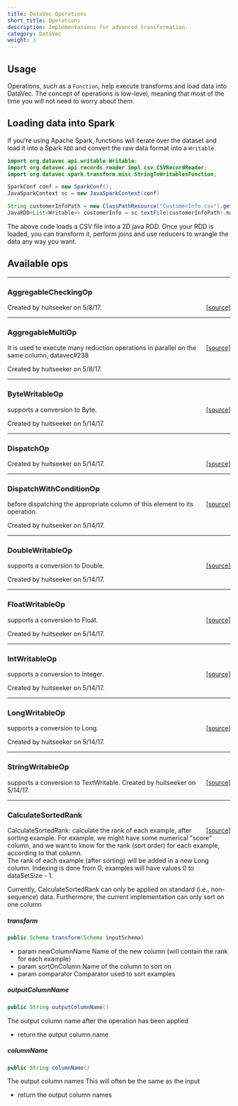 ```yaml
---
title: DataVec Operations
short_title: Operations
description: Implementations for advanced transformation.
category: DataVec
weight: 3
---
```


## Usage

Operations, such as a `Function`, help execute transforms and load data into DataVec. The concept of operations is low-level, meaning that most of the time you will not need to worry about them.

## Loading data into Spark

If you're using Apache Spark, functions will iterate over the dataset and load it into a Spark `RDD` and convert the raw data format into a `Writable`.

```java
import org.datavec.api.writable.Writable;
import org.datavec.api.records.reader.impl.csv.CSVRecordReader;
import org.datavec.spark.transform.misc.StringToWritablesFunction;

SparkConf conf = new SparkConf();
JavaSparkContext sc = new JavaSparkContext(conf)

String customerInfoPath = new ClassPathResource("CustomerInfo.csv").getFile().getPath();
JavaRDD<List<Writable>> customerInfo = sc.textFile(customerInfoPath).map(new StringToWritablesFunction(rr));
```

The above code loads a CSV file into a 2D java RDD. Once your RDD is loaded, you can transform it, perform joins and use reducers to wrangle the data any way you want.

## Available ops


---

### AggregableCheckingOp
<span style="float:right;"> [[source]](https://github.com/eclipse/deeplearning4j/tree/master/datavec/datavec-api/src/main/java/org/datavec/api/transform/ops/AggregableCheckingOp.java) </span>


Created by huitseeker on 5/8/17.




---

### AggregableMultiOp
<span style="float:right;"> [[source]](https://github.com/eclipse/deeplearning4j/tree/master/datavec/datavec-api/src/main/java/org/datavec/api/transform/ops/AggregableMultiOp.java) </span>


It is used to execute many reduction operations in parallel on the same column, datavec#238

Created by huitseeker on 5/8/17.




---

### ByteWritableOp
<span style="float:right;"> [[source]](https://github.com/eclipse/deeplearning4j/tree/master/datavec/datavec-api/src/main/java/org/datavec/api/transform/ops/ByteWritableOp.java) </span>

supports a conversion to Byte.

Created by huitseeker on 5/14/17.




---

### DispatchOp
<span style="float:right;"> [[source]](https://github.com/eclipse/deeplearning4j/tree/master/datavec/datavec-api/src/main/java/org/datavec/api/transform/ops/DispatchOp.java) </span>



Created by huitseeker on 5/14/17.




---

### DispatchWithConditionOp
<span style="float:right;"> [[source]](https://github.com/eclipse/deeplearning4j/tree/master/datavec/datavec-api/src/main/java/org/datavec/api/transform/ops/DispatchWithConditionOp.java) </span>

before dispatching the appropriate column of this element to its operation.


Created by huitseeker on 5/14/17.




---

### DoubleWritableOp
<span style="float:right;"> [[source]](https://github.com/eclipse/deeplearning4j/tree/master/datavec/datavec-api/src/main/java/org/datavec/api/transform/ops/DoubleWritableOp.java) </span>

supports a conversion to Double.

Created by huitseeker on 5/14/17.




---

### FloatWritableOp
<span style="float:right;"> [[source]](https://github.com/eclipse/deeplearning4j/tree/master/datavec/datavec-api/src/main/java/org/datavec/api/transform/ops/FloatWritableOp.java) </span>

supports a conversion to Float.

Created by huitseeker on 5/14/17.




---

### IntWritableOp
<span style="float:right;"> [[source]](https://github.com/eclipse/deeplearning4j/tree/master/datavec/datavec-api/src/main/java/org/datavec/api/transform/ops/IntWritableOp.java) </span>

supports a conversion to Integer.

Created by huitseeker on 5/14/17.




---

### LongWritableOp
<span style="float:right;"> [[source]](https://github.com/eclipse/deeplearning4j/tree/master/datavec/datavec-api/src/main/java/org/datavec/api/transform/ops/LongWritableOp.java) </span>

supports a conversion to Long.

Created by huitseeker on 5/14/17.




---

### StringWritableOp
<span style="float:right;"> [[source]](https://github.com/eclipse/deeplearning4j/tree/master/datavec/datavec-api/src/main/java/org/datavec/api/transform/ops/StringWritableOp.java) </span>

supports a conversion to TextWritable.
Created by huitseeker on 5/14/17.




---

### CalculateSortedRank
<span style="float:right;"> [[source]](https://github.com/eclipse/deeplearning4j/tree/master/datavec/datavec-api/src/main/java/org/datavec/api/transform/rank/CalculateSortedRank.java) </span>

CalculateSortedRank: calculate the rank of each example, after sorting example.
For example, we might have some numerical "score" column, and we want to know for the rank (sort order) for each
example, according to that column.<br>
The rank of each example (after sorting) will be added in a new Long column. Indexing is done from 0; examples will have
values 0 to dataSetSize - 1.<br>

Currently, CalculateSortedRank can only be applied on standard (i.e., non-sequence) data.
Furthermore, the current implementation can only sort on one column


##### transform 
```java
public Schema transform(Schema inputSchema) 
```



- param newColumnName    Name of the new column (will contain the rank for each example)
- param sortOnColumn     Name of the column to sort on
- param comparator       Comparator used to sort examples

##### outputColumnName 
```java
public String outputColumnName() 
```


The output column name
after the operation has been applied

- return the output column name

##### columnName 
```java
public String columnName() 
```


The output column names
This will often be the same as the input

- return the output column names

